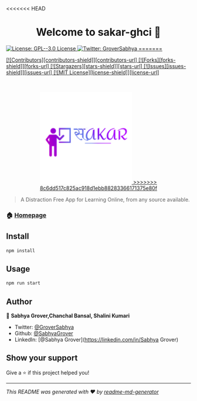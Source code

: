 <<<<<<< HEAD
<h1 align="center">Welcome to sakar-ghci 👋</h1>
<p>
  <a href="#" target="_blank">
    <img alt="License:  GPL--3.0 License" src="https://img.shields.io/badge/License- GPL--3.0 License-yellow.svg" />
  </a>
  <a href="https://twitter.com/GroverSabhya" target="_blank">
    <img alt="Twitter: GroverSabhya" src="https://img.shields.io/twitter/follow/GroverSabhya.svg?style=social" />
=======
<!--
*** Thanks for checking out this README Template. If you have a suggestion that would
*** make this better, please fork the repo and create a pull request or simply open
*** an issue with the tag "enhancement".
*** Thanks again! Now go create something AMAZING! :D
-->





<!-- PROJECT SHIELDS -->
<!--
*** I'm using markdown "reference style" links for readability.
*** Reference links are enclosed in brackets [ ] instead of parentheses ( ).
*** See the bottom of this document for the declaration of the reference variables
*** for contributors-url, forks-url, etc. This is an optional, concise syntax you may use.
*** https://www.markdownguide.org/basic-syntax/#reference-style-links
-->
[![Contributors][contributors-shield]][contributors-url]
[![Forks][forks-shield]][forks-url]
[![Stargazers][stars-shield]][stars-url]
[![Issues][issues-shield]][issues-url]
[![MIT License][license-shield]][license-url]




<!-- PROJECT LOGO -->
<br />
<p align="center">
  <a href="https://github.com/SabhyaGrover/sakar-ghci">
    <img src="assets/icon.png" alt="Logo" width="250" height="250">
>>>>>>> 8c6dd517c825ac918d1ebb88283366171375e80f
  </a>
</p>

> A Distraction Free App for Learning Online, from any source available.

### 🏠 [Homepage](https://github.com/SabhyaGrover/sakar-ghci)

## Install

```sh
npm install
```

## Usage

```sh
npm run start
```

## Author

👤 **Sabhya Grover,Chanchal Bansal, Shalini Kumari**

* Twitter: [@GroverSabhya](https://twitter.com/GroverSabhya)
* Github: [@SabhyaGrover](https://github.com/SabhyaGrover)
* LinkedIn: [@Sabhya Grover](https://linkedin.com/in/Sabhya Grover)

## Show your support

Give a ⭐️ if this project helped you!

***
_This README was generated with ❤️ by [readme-md-generator](https://github.com/kefranabg/readme-md-generator)_